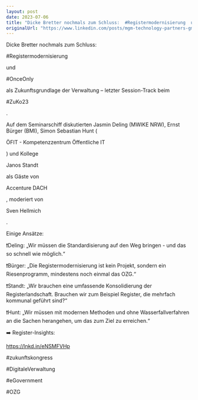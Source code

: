 ```yaml
---
layout: post
date: 2023-07-06
title: "Dicke Bretter nochmals zum Schluss:  #Registermodernisierung  und  #OnceOnly  als"
originalUrl: "https://www.linkedin.com/posts/mgm-technology-partners-gmbh_registermodernisierung-onceonly-zuko23-activity-7077279285639565315-u9HX?utm_source=share&utm_medium=member_desktop"
---
```


Dicke Bretter nochmals zum Schluss:

#Registermodernisierung

und

#OnceOnly

als Zukunftsgrundlage der Verwaltung – letzter Session-Track beim

#ZuKo23

.

Auf dem Seminarschiff diskutierten Jasmin Deling (MWIKE NRW), Ernst Bürger (BMI), Simon Sebastian Hunt (

ÖFIT - Kompetenzzentrum Öffentliche IT

) und Kollege

Janos Standt

als Gäste von

Accenture DACH

, moderiert von

Sven Hellmich

.

Einige Ansätze:

❗️Deling: „Wir müssen die Standardisierung auf den Weg bringen - und das so schnell wie möglich.“

❗️Bürger: „Die Registermodernisierung ist kein Projekt, sondern ein Riesenprogramm, mindestens noch einmal das OZG.“

❗️Standt: „Wir brauchen eine umfassende Konsolidierung der Registerlandschaft. Brauchen wir zum Beispiel Register, die mehrfach kommunal geführt sind?“

❗️Hunt: „Wir müssen mit modernen Methoden und ohne Wasserfallverfahren an die Sachen herangehen, um das zum Ziel zu erreichen.“

➡️ Register-Insights:

https://lnkd.in/eNSMFVHp

#zukunftskongress

#DigitaleVerwaltung

#eGovernment

#OZG